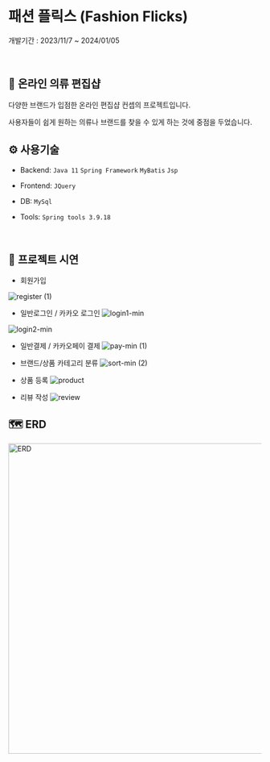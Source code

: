 # 패션 플릭스 (Fashion Flicks)
개발기간 : 2023/11/7 ~ 2024/01/05

<br>

## 👗 온라인 의류 편집샵
다양한 브랜드가 입점한 온라인 편집샵 컨셉의 프로젝트입니다.
<br>

사용자들이 쉽게 원하는 의류나 브랜드를 찾을 수 있게 하는 것에 중점을 두었습니다.
<br>

## ⚙ 사용기술 
- Backend: `Java 11` `Spring Framework` `MyBatis` `Jsp`
- Frontend: `JQuery`
- DB: `MySql`
- Tools: `Spring tools 3.9.18`

  <br>


## 🚀 프로젝트 시연

- 회원가입

 ![register (1)](https://github.com/Venus1234567/developshop/assets/102720261/78e92d1f-eeff-4ecc-a034-51f30744e107)

- 일반로그인 / 카카오 로그인
 ![login1-min](https://github.com/Venus1234567/developshop/assets/102720261/3509e3a4-2985-4e6b-b434-5fc2a1816740)

![login2-min](https://github.com/Venus1234567/developshop/assets/102720261/f15c2201-932c-4214-b2dd-2d56c8fbd41c)

 - 일반결제 / 카카오페이 결제
   ![pay-min (1)](https://github.com/Venus1234567/developshop/assets/102720261/b8ebe5f0-0052-4e23-b278-543d996b1369)

 - 브랜드/상품 카테고리 분류
 ![sort-min (2)](https://github.com/Venus1234567/developshop/assets/102720261/6b3b51b4-e97d-41a3-93fd-41809f374dea)

 - 상품 등록
    ![product](https://github.com/Venus1234567/developshop/assets/102720261/034ef48e-6d37-45f3-b8d6-6c925bbc3269)


 - 리뷰 작성
   ![review](https://github.com/Venus1234567/developshop/assets/102720261/4b1c2d27-c46c-45e3-8ee7-dbaaa6872771)

## 🗺️ ERD   
<img width="616" alt="ERD" src="https://github.com/Venus1234567/developshop/assets/102720261/a8b6bddf-5295-478e-9a65-1a27ac3ce227">

